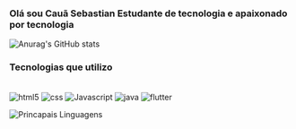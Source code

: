 ### Olá sou Cauã Sebastian Estudante de tecnologia e apaixonado por tecnologia

![Anurag's GitHub stats](https://github-readme-stats.vercel.app/api?username=cauasebastian&show_icons=true&theme=tokyonight)

### Tecnologias que utilizo

<div style="display: inline_block"><br/>
<img align="center" alt="html5"src="https://img.shields.io/badge/HTML5-E34F26?style=for-the-badge&logo=html5&logoColor=white"/>
<img align="center" alt="css"src="https://img.shields.io/badge/CSS3-1572B6?style=for-the-badge&logo=css3&logoColor=white"/>
<img align="center" alt="Javascript"src="https://img.shields.io/badge/JavaScript-323330?style=for-the-badge&logo=javascript&logoColor=F7DF1E"/>
<img align="center" alt="java"src="https://img.shields.io/badge/Java-ED8B00?style=for-the-badge&logo=openjdk&logoColor=white"/>
<img align="center" alt="flutter"src="https://img.shields.io/badge/Flutter-02569B?style=for-the-badge&logo=flutter&logoColor=white"/>

![Princapais Linguagens](https://github-readme-stats.vercel.app/api/top-langs/?username=cauasebastian&layout=compact)

</div>
